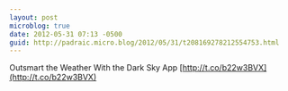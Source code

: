 ```yaml
---
layout: post
microblog: true
date: 2012-05-31 07:13 -0500
guid: http://padraic.micro.blog/2012/05/31/t208169278212554753.html
---
```

Outsmart the Weather With the Dark Sky App [http://t.co/b22w3BVX](http://t.co/b22w3BVX)
